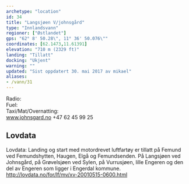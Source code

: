 ```yaml
---
archetype: "location"
id: 34
title: "Langsjøen V/johnsgård"
type: "Innlandsvann"
regioner: ["Østlandet"]
gps: "62° 8' 50.28\", 11° 36' 50.076\""
coordinates: [62.1473,11.61391]
elevation: "710 m (2329 ft)"
landing: "Tillatt"
docking: "Ukjent"
warning: ""
updated: "Sist oppdatert 30. mai 2017 av mikael"
aliases:
- /vann/31
---
```


Radio:\
Fuel:\
Taxi/Mat/Overnatting:\
www.johnsgard.no  +47 62 45 99 25

## Lovdata

Lovdata: Landing og start med motordrevet luftfartøy er tillatt på Femund ved Femundshytten, Haugen, Elgå og Femundsenden. På Langsjøen ved Johnsgård, på Grøvelsjøen ved Sylen, på Vurrusjøen, lille Engeren og den del av Engeren som ligger i Engerdal kommune.\
http://lovdata.no/for/lf/mv/xv-20010515-0600.html

